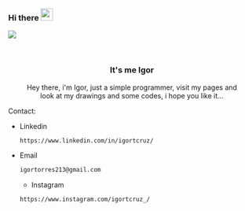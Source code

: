 ### Hi there <img src="https://media.giphy.com/media/hvRJCLFzcasrR4ia7z/giphy.gif" width="25px">

![](https://visitor-badge.glitch.me/badge?page_id=igortcruz.igortcruz)

<br />
<p align="center">
  
  <h3 align="center">It's me Igor</h3>

  <p align="center">
    Hey there, i'm Igor, just a simple programmer, visit my pages and </br> look at my drawings and some codes, i hope you like it...
  </p>
</p>


Contact:
* Linkedin
  ```sh
  https://www.linkedin.com/in/igortcruz/
  ```
* Email
  ```sh
  igortorres213@gmail.com
  ```
  * Instagram
  ```sh
  https://www.instagram.com/igortcruz_/
  ```

